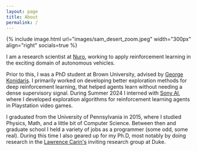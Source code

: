 ```yaml
---
layout: page
title: About
permalink: /
---
```


<!-- {% include image.html url="images/sam_apples_cropped.jpg" width="300px" align="right" socials=true %} -->
{% include image.html url="images/sam_desert_zoom.jpeg" width="300px" align="right" socials=true %}

I am a research scientist at [Nuro], working to apply reinforcement learning in the exciting domain of autonomous vehicles.

Prior to this, I was a PhD student at Brown University, advised by [George Konidaris]. I primarily worked on developing better exploration methods for deep reinforcement learning, that helped agents learn without needing a dense supervisory signal. During Summer 2024 I interned with [Sony AI], where I developed exploration algorithms for reinforcement learning agents in Playstation video games.

I graduated from the University of Pennsylvania in 2015, where I studied Physics, Math, and a little bit of Computer Science. Between then and graduate school I held a variety of jobs as a programmer (some odd, some real). During this time I also geared up for my Ph.D, most notably by doing research in the [Lawrence Carin's] inviting research group at Duke.


[Nuro]: https://www.nuro.ai/
[George Konidaris]: http://cs.brown.edu/people/gdk/
[Intelligent Robot Lab]: http://irl.cs.brown.edu/
[here]: https://scholar.google.com/citations?user=H8gdqsUAAAAJ&hl=en
[samuel_lobel@brown.edu]: mailto:samuel_lobel@brown.edu
[Brown University]: https://cs.brown.edu/
[Graduate Research Fellowship Program]: https://www.nsfgrfp.org/
[Sony AI]: https://ai.sony/
[Lawrence Carin's]: https://ece.duke.edu/people/lawrence-carin/